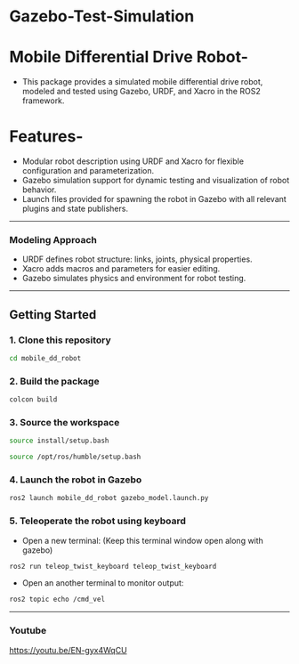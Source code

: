 # Gazebo-Test-Simulation

# Mobile Differential Drive Robot-
- This package provides a simulated mobile differential drive robot, modeled and tested using Gazebo, URDF, and Xacro in the ROS2 framework.​

# Features-
- Modular robot description using URDF and Xacro for flexible configuration and parameterization.​​
- Gazebo simulation support for dynamic testing and visualization of robot behavior.​​
- Launch files provided for spawning the robot in Gazebo with all relevant plugins and state publishers.​

---
### Modeling Approach

- URDF defines robot structure: links, joints, physical properties.
- Xacro adds macros and parameters for easier editing.
- Gazebo simulates physics and environment for robot testing.

---

## Getting Started


### 1. Clone this repository
```bash
cd mobile_dd_robot
```

### 2. Build the package
```bash
colcon build
```

### 3. Source the workspace

```bash
source install/setup.bash
```

```bash
source /opt/ros/humble/setup.bash
```

### 4. Launch the robot in Gazebo

```bash
ros2 launch mobile_dd_robot gazebo_model.launch.py
```

### 5. Teleoperate the robot using keyboard

- Open a new terminal: (Keep this terminal window open along with gazebo)

```bash
ros2 run teleop_twist_keyboard teleop_twist_keyboard
```

- Open an another terminal to monitor output:

```bash
ros2 topic echo /cmd_vel
```

---

### Youtube 
https://youtu.be/EN-gyx4WqCU



